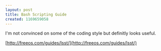 ```yaml
--- 
layout: post
title: Bash Scripting Guide
created: 1169659058
---
```

I'm not convinced on some of the coding style but definitly looks useful.

[http://freeos.com/guides/lsst/](http://freeos.com/guides/lsst/)
